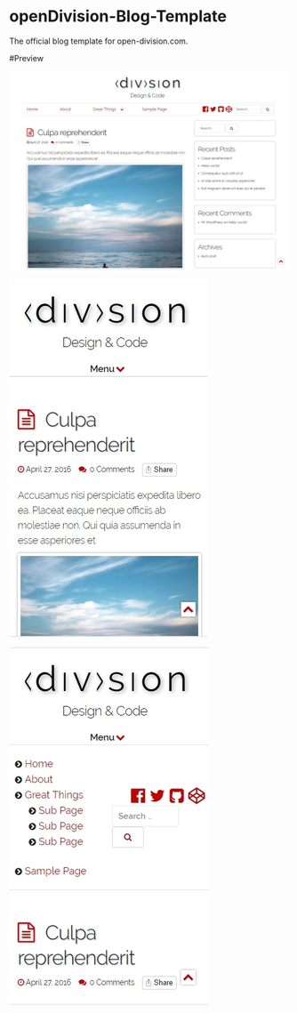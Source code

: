 # openDivision-Blog-Template
The official blog template for open-division.com.

#Preview

![Large Preview](od_blog_large.jpg)

![Small Preview](od_blog_small.jpg)

![Small Preview with menu](od_blog_small_menu.jpg)
